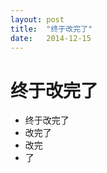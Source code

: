 ```yaml
---
layout: post
title:  "终于改完了" 
date:   2014-12-15
---
```

终于改完了
==================
* 终于改完了
* 改完了
* 改完
* 了
